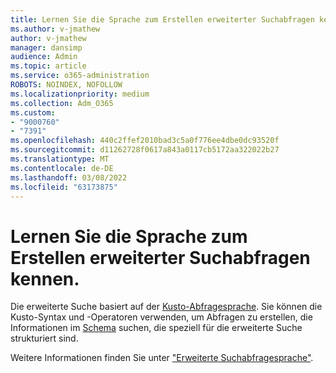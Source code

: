 ```yaml
---
title: Lernen Sie die Sprache zum Erstellen erweiterter Suchabfragen kennen.
ms.author: v-jmathew
author: v-jmathew
manager: dansimp
audience: Admin
ms.topic: article
ms.service: o365-administration
ROBOTS: NOINDEX, NOFOLLOW
ms.localizationpriority: medium
ms.collection: Adm_O365
ms.custom:
- "9000760"
- "7391"
ms.openlocfilehash: 440c2ffef2010bad3c5a0f776ee4dbe0dc93520f
ms.sourcegitcommit: d11262728f0617a843a0117cb5172aa322022b27
ms.translationtype: MT
ms.contentlocale: de-DE
ms.lasthandoff: 03/08/2022
ms.locfileid: "63173875"
---
```

# <a name="learn-the-language-for-creating-advanced-hunting-queries"></a>Lernen Sie die Sprache zum Erstellen erweiterter Suchabfragen kennen.

Die erweiterte Suche basiert auf der [Kusto-Abfragesprache](https://go.microsoft.com/fwlink/?linkid=2144620). Sie können die Kusto-Syntax und -Operatoren verwenden, um Abfragen zu erstellen, die Informationen im [Schema](https://go.microsoft.com/fwlink/?linkid=2144621) suchen, die speziell für die erweiterte Suche strukturiert sind.

Weitere Informationen finden Sie unter ["Erweiterte Suchabfragesprache"](https://go.microsoft.com/fwlink/?linkid=2144518).
